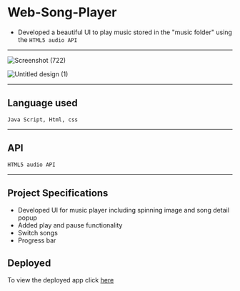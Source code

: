 # Web-Song-Player

- Developed a beautiful UI to play music stored in the "music folder" using the ```HTML5 audio API```

<hr>

![Screenshot (722)](https://user-images.githubusercontent.com/54171759/138662909-1f1c54d9-4230-4042-84f4-7dfb275919dc.png)

![Untitled design (1)](https://user-images.githubusercontent.com/54171759/138662698-9ff49044-b906-4f10-a570-5b630611d6b2.gif)

<hr>

## Language used

```
Java Script, Html, css
```

<hr>

## API 

``` HTML5 audio API ```

<hr>

## Project Specifications

- Developed UI for music player including spinning image and song detail popup
- Added play and pause functionality
- Switch songs
- Progress bar


## Deployed 

To view the deployed app click [here](https://music-app-de.herokuapp.com/)
